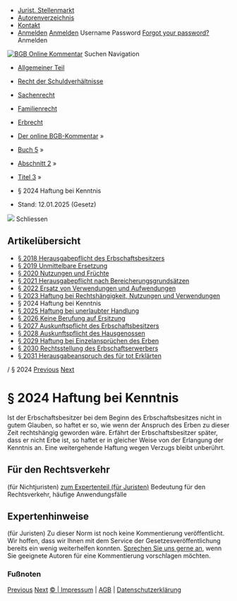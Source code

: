   * [Jurist. Stellenmarkt](https://bgb.kommentar.de/Buch-5/Abschnitt-2/Titel-3/</job-board> "Jurist. Stellenmarkt")
  * [Autorenverzeichnis](https://bgb.kommentar.de/Buch-5/Abschnitt-2/Titel-3/</Autorenverzeichnis> "Autorenverzeichnis")
  * [Kontakt](https://bgb.kommentar.de/Buch-5/Abschnitt-2/Titel-3/</Kontakt>)
  * [Anmelden](https://bgb.kommentar.de/Buch-5/Abschnitt-2/Titel-3/<#login> "show login form") [Anmelden](https://bgb.kommentar.de/Buch-5/Abschnitt-2/Titel-3/<#> "hide login form") Username Password
[Forgot your password?](https://bgb.kommentar.de/Buch-5/Abschnitt-2/Titel-3/</user/forgotpassword>) Anmelden 


[![BGB Online Kommentar](https://bgb.kommentar.de/extension/bgb/design/bgb/images/logo.png)](https://bgb.kommentar.de/Buch-5/Abschnitt-2/Titel-3/</> "BGB Online Kommentar")
Suchen
Navigation
  * [Allgemeiner Teil](https://bgb.kommentar.de/Buch-5/Abschnitt-2/Titel-3/</Buch-1>)
  * [Recht der Schuldverhältnisse](https://bgb.kommentar.de/Buch-5/Abschnitt-2/Titel-3/</Buch-2>)
  * [Sachenrecht](https://bgb.kommentar.de/Buch-5/Abschnitt-2/Titel-3/</Buch-3>)
  * [Familienrecht](https://bgb.kommentar.de/Buch-5/Abschnitt-2/Titel-3/</Buch-4>)
  * [Erbrecht](https://bgb.kommentar.de/Buch-5/Abschnitt-2/Titel-3/</Buch-5>)


  * [Der online BGB-Kommentar](https://bgb.kommentar.de/Buch-5/Abschnitt-2/Titel-3/</>) »
  * [Buch 5](https://bgb.kommentar.de/Buch-5/Abschnitt-2/Titel-3/</Buch-5>) »
  * [Abschnitt 2](https://bgb.kommentar.de/Buch-5/Abschnitt-2/Titel-3/</Buch-5/Abschnitt-2>) »
  * [Titel 3](https://bgb.kommentar.de/Buch-5/Abschnitt-2/Titel-3/</Buch-5/Abschnitt-2/Titel-3>) »
  * § 2024 Haftung bei Kenntnis 
  * Stand: 12.01.2025 (Gesetz) 


![](https://vg01.met.vgwort.de/na/1c9909529ead4f509072c06d9081a7d5)
Schliessen 
## Artikelübersicht
  * [ § 2018 Herausgabepflicht des Erbschaftsbesitzers ](https://bgb.kommentar.de/Buch-5/Abschnitt-2/Titel-3/</Buch-5/Abschnitt-2/Titel-3/Herausgabepflicht-des-Erbschaftsbesitzers>)
  * [ § 2019 Unmittelbare Ersetzung ](https://bgb.kommentar.de/Buch-5/Abschnitt-2/Titel-3/</Buch-5/Abschnitt-2/Titel-3/Unmittelbare-Ersetzung>)
  * [ § 2020 Nutzungen und Früchte ](https://bgb.kommentar.de/Buch-5/Abschnitt-2/Titel-3/</Buch-5/Abschnitt-2/Titel-3/Nutzungen-und-Fruechte>)
  * [ § 2021 Herausgabepflicht nach Bereicherungsgrundsätzen ](https://bgb.kommentar.de/Buch-5/Abschnitt-2/Titel-3/</Buch-5/Abschnitt-2/Titel-3/Herausgabepflicht-nach-Bereicherungsgrundsaetzen>)
  * [ § 2022 Ersatz von Verwendungen und Aufwendungen ](https://bgb.kommentar.de/Buch-5/Abschnitt-2/Titel-3/</Buch-5/Abschnitt-2/Titel-3/Ersatz-von-Verwendungen-und-Aufwendungen>)
  * [ § 2023 Haftung bei Rechtshängigkeit, Nutzungen und Verwendungen ](https://bgb.kommentar.de/Buch-5/Abschnitt-2/Titel-3/</Buch-5/Abschnitt-2/Titel-3/Haftung-bei-Rechtshaengigkeit-Nutzungen-und-Verwendungen>)
  * § 2024 Haftung bei Kenntnis 
  * [ § 2025 Haftung bei unerlaubter Handlung ](https://bgb.kommentar.de/Buch-5/Abschnitt-2/Titel-3/</Buch-5/Abschnitt-2/Titel-3/Haftung-bei-unerlaubter-Handlung>)
  * [ § 2026 Keine Berufung auf Ersitzung ](https://bgb.kommentar.de/Buch-5/Abschnitt-2/Titel-3/</Buch-5/Abschnitt-2/Titel-3/Keine-Berufung-auf-Ersitzung>)
  * [ § 2027 Auskunftspflicht des Erbschaftsbesitzers ](https://bgb.kommentar.de/Buch-5/Abschnitt-2/Titel-3/</Buch-5/Abschnitt-2/Titel-3/Auskunftspflicht-des-Erbschaftsbesitzers>)
  * [ § 2028 Auskunftspflicht des Hausgenossen ](https://bgb.kommentar.de/Buch-5/Abschnitt-2/Titel-3/</Buch-5/Abschnitt-2/Titel-3/Auskunftspflicht-des-Hausgenossen>)
  * [ § 2029 Haftung bei Einzelansprüchen des Erben ](https://bgb.kommentar.de/Buch-5/Abschnitt-2/Titel-3/</Buch-5/Abschnitt-2/Titel-3/Haftung-bei-Einzelanspruechen-des-Erben>)
  * [ § 2030 Rechtsstellung des Erbschaftserwerbers ](https://bgb.kommentar.de/Buch-5/Abschnitt-2/Titel-3/</Buch-5/Abschnitt-2/Titel-3/Rechtsstellung-des-Erbschaftserwerbers>)
  * [ § 2031 Herausgabeanspruch des für tot Erklärten ](https://bgb.kommentar.de/Buch-5/Abschnitt-2/Titel-3/</Buch-5/Abschnitt-2/Titel-3/Herausgabeanspruch-des-fuer-tot-Erklaerten>)


/ § 2024 
[Previous](https://bgb.kommentar.de/Buch-5/Abschnitt-2/Titel-3/</Buch-5/Abschnitt-2/Titel-3/Haftung-bei-Rechtshaengigkeit-Nutzungen-und-Verwendungen> "§ 2023 Haftung bei Rechtshängigkeit, Nutzungen und Verwendungen") [Next](https://bgb.kommentar.de/Buch-5/Abschnitt-2/Titel-3/</Buch-5/Abschnitt-2/Titel-3/Haftung-bei-unerlaubter-Handlung> "§ 2025 Haftung bei unerlaubter Handlung")
# § 2024 Haftung bei Kenntnis
Ist der Erbschaftsbesitzer bei dem Beginn des Erbschaftsbesitzes nicht in gutem Glauben, so haftet er so, wie wenn der Anspruch des Erben zu dieser Zeit rechtshängig geworden wäre. Erfährt der Erbschaftsbesitzer später, dass er nicht Erbe ist, so haftet er in gleicher Weise von der Erlangung der Kenntnis an. Eine weitergehende Haftung wegen Verzugs bleibt unberührt.
## Für den Rechtsverkehr 
(für Nichtjuristen)
[zum Expertenteil (für Juristen)](https://bgb.kommentar.de/Buch-5/Abschnitt-2/Titel-3/<#expertenhinweise>)
Bedeutung für den Rechtsverkehr, häufige Anwendungsfälle
## Expertenhinweise
(für Juristen)
Zu dieser Norm ist noch keine Kommentierung veröffentlicht. Wir hoffen, dass wir Ihnen mit dem Service der Gesetzesveröffentlichung bereits ein wenig weiterhelfen konnten. [Sprechen Sie uns gerne an](https://bgb.kommentar.de/Buch-5/Abschnitt-2/Titel-3/</Kontakt>), wenn Sie geeignete Autoren für eine Kommentierung vorschlagen möchten. 
### Fußnoten
[Previous](https://bgb.kommentar.de/Buch-5/Abschnitt-2/Titel-3/</Buch-5/Abschnitt-2/Titel-3/Haftung-bei-Rechtshaengigkeit-Nutzungen-und-Verwendungen> "§ 2023 Haftung bei Rechtshängigkeit, Nutzungen und Verwendungen") [Next](https://bgb.kommentar.de/Buch-5/Abschnitt-2/Titel-3/</Buch-5/Abschnitt-2/Titel-3/Haftung-bei-unerlaubter-Handlung> "§ 2025 Haftung bei unerlaubter Handlung")
[© | Impressum](https://bgb.kommentar.de/Buch-5/Abschnitt-2/Titel-3/</Kontakt>) | [AGB](https://bgb.kommentar.de/Buch-5/Abschnitt-2/Titel-3/</AGB>) | [Datenschutzerklärung](https://bgb.kommentar.de/Buch-5/Abschnitt-2/Titel-3/</Datenschutzerklaerung-fuer-Leser>)
